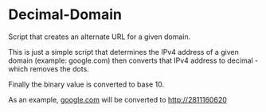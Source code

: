 # Decimal-Domain
Script that creates an alternate URL for a given domain.

This is just a simple script that determines the IPv4 address of a given domain (example: google.com) 
then converts that IPv4 address to decimal - which removes the dots.

Finally the binary value is converted to base 10.

As an example, [google.com](http://google.com) will be converted to [http://2811160620](http://2811160620)
